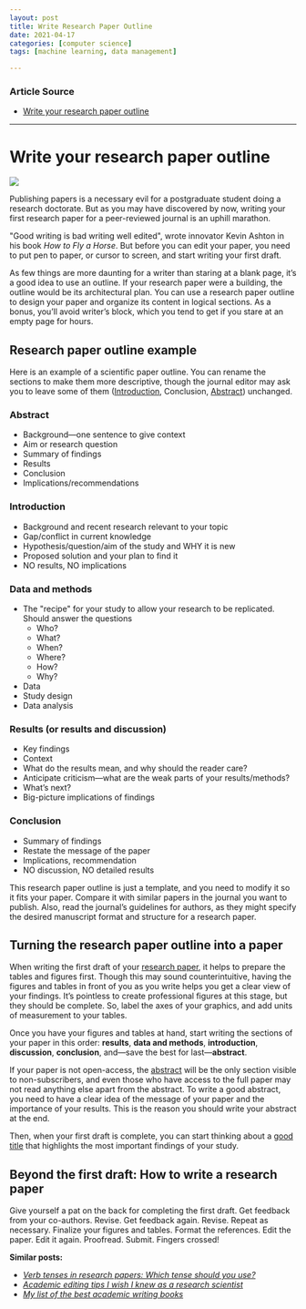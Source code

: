 ```yaml
---
layout: post
title: Write Research Paper Outline
date: 2021-04-17
categories: [computer science]
tags: [machine learning, data management]

---
```


### Article Source

* [Write your research paper outline](https://www.languageediting.com/research-paper-outline-template/)

---

Write your research paper outline 
=================================


![](http://www.languageediting.com/wp-content/uploads/Research-paper-outline-300x240.jpg)

Publishing papers is a necessary evil for a postgraduate student doing a
research doctorate. But as you may have discovered by now, writing your
first research paper for a peer-reviewed journal is an uphill marathon.

"Good writing is bad writing well edited", wrote innovator Kevin Ashton
in his book *How to Fly a Horse*. But before you can edit your paper,
you need to put pen to paper, or cursor to screen, and start writing
your first draft.

As few things are more daunting for a writer than staring at a blank
page, it’s a good idea to use an outline. If your research paper were a
building, the outline would be its architectural plan. You can use a
research paper outline to design your paper and organize its content in
logical sections. As a bonus, you’ll avoid writer’s block, which you
tend to get if you stare at an empty page for hours.

Research paper outline example
------------------------------

Here is an example of a scientific
paper outline. You can rename
the sections to make them more descriptive, though the journal editor
may ask you to leave some of
them ([Introduction](http://www.languageediting.com/publishing-economics-papers-advice-from-the-experts/),
Conclusion,
[Abstract](http://www.languageediting.com/publishing-economics-papers-advice-from-the-experts/))
unchanged.

### **Abstract**

-   Background—one sentence to give context
-   Aim or research question
-   Summary of findings
-   Results
-   Conclusion
-   Implications/recommendations

### **Introduction**

-   Background and recent research relevant to your topic
-   Gap/conflict in current knowledge
-   Hypothesis/question/aim of the study and WHY it is new
-   Proposed solution and your plan to find it
-   NO results, NO implications

### **Data and methods**

-   The "recipe" for your study to allow your research to be replicated.
    Should answer the questions
    -   Who?
    -   What?
    -   When?
    -   Where?
    -   How?
    -   Why?
-   Data
-   Study design
-   Data analysis

### **Results (or results and discussion)**

-   Key findings
-   Context
-   What do the results mean, and why should the reader care?
-   Anticipate criticism—what are the weak parts of your
    results/methods?
-   What’s next?
-   Big-picture implications of findings

### **Conclusion**

-   Summary of findings
-   Restate the message of the paper
-   Implications, recommendation
-   NO discussion, NO detailed results

This research paper outline is just a template, and you need to modify
it so it fits your paper. Compare it with similar papers in the journal
you want to publish. Also, read the journal’s guidelines for authors, as
they might specify the desired manuscript format and structure for a
research paper.

Turning the research paper outline into a paper
-----------------------------------------------

When writing the first draft of your [research
paper](http://www.languageediting.com/why-does-it-take-so-long-to-write-a-journal-paper/),
it helps to prepare the tables and figures first. Though this may sound
counterintuitive, having the figures and tables in front of you as you
write helps you get a clear view of your findings. It’s pointless to
create professional figures at this stage, but they should be complete.
So, label the axes of your graphics, and add units of measurement to
your tables.

Once you have your figures and tables at hand, start writing the
sections of your paper in this order: **results**, **data and methods**,
**introduction**, **discussion**, **conclusion**, and—save the best for
last—**abstract**.

If your paper is not open-access, the
[abstract](http://users.ece.cmu.edu/~koopman/essays/abstract.html) will
be the only section visible to non-subscribers, and even those who have
access to the full paper may not read anything else apart from the
abstract. To write a good abstract, you need to have a clear idea of the
message of your paper and the importance of your results. This is the
reason you should write your abstract at the end.

Then, when your first draft is complete, you can start thinking about a
[good
title](http://www.slate.com/articles/health_and_science/science/2015/12/the_best_funny_clever_or_offensive_science_paper_titles.html?via=gdpr-consent)
that highlights the most important findings of your study.

Beyond the first draft: How to write a research paper
-----------------------------------------------------

Give yourself a pat on the back for completing the first draft. Get
feedback from your co-authors. Revise. Get feedback again. Revise.
Repeat as necessary. Finalize your figures and tables. Format the
references. Edit the paper. Edit it again. Proofread. Submit. Fingers
crossed!

**Similar posts:**

-   *[Verb tenses in research papers: Which tense should you
    use?](http://www.languageediting.com/which-tense-should-i-use-in-my-research-paper/)*
-   *[Academic editing tips I wish I knew as a research
    scientist](http://www.languageediting.com/what-i-wish-i-knew-when-i-was-a-research-scientist-part-1/)*
-   *[My list of the best academic writing
    books](http://www.languageediting.com/the-best-books-for-improving-academic-writing/)*
